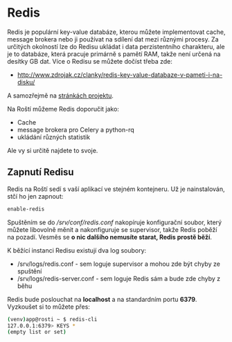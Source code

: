 # Redis

Redis je populární key-value databáze, kterou můžete implementovat cache, message brokera nebo ji používat na sdílení dat mezi různými procesy. Za určitých okolností lze do Redisu ukládat i data perzistentního charakteru, ale je to databáze, která pracuje primárně s pamětí RAM, takže není určená na desítky GB dat. Více o Redisu se můžete dočíst třeba zde:

* http://www.zdrojak.cz/clanky/redis-key-value-databaze-v-pameti-i-na-disku/

A samozřejmě na [stránkách projektu](http://redis.io/).

Na Roští můžeme Redis doporučit jako:

* Cache
* message brokera pro Celery a python-rq
* ukládání různých statistik

Ale vy si určitě najdete to svoje.

## Zapnutí Redisu

Redis na Roští sedí s vaší aplikací ve stejném kontejneru. Už je nainstalován, stčí ho jen zapnout:

```bash
enable-redis
```

Spuštěním se do */srv/conf/redis.conf* nakopíruje konfigurační soubor, který můžete libovolně měnit a nakonfiguruje se supervisor, takže Redis poběží na pozadí. Vesměs se **o nic dalšího nemusíte starat, Redis prostě běží**.

K běžící instanci Redisu existují dva log soubory:

* /srv/logs/redis.conf - sem loguje supervisor a mohou zde být chyby ze spuštění
* /srv/logs/redis-server.conf - sem loguje Redis sám a bude zde chyby z běhu

Redis bude poslouchat na **localhost** a na standardním portu **6379**. Vyzkoušet si to můžete přes:

```bash
(venv)app@rosti ~ $ redis-cli 
127.0.0.1:6379> KEYS *
(empty list or set)
```